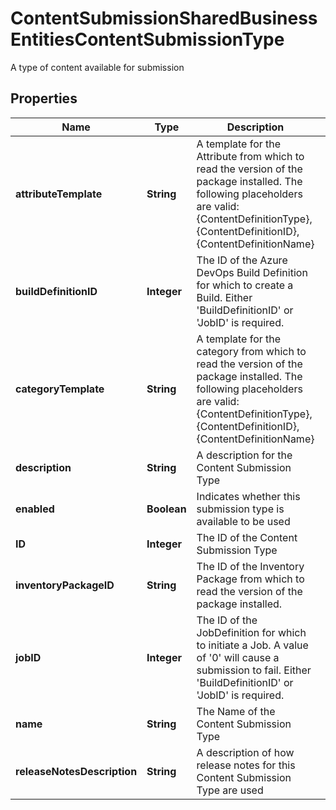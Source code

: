 

# ContentSubmissionSharedBusinessEntitiesContentSubmissionType

A type of content available for submission

## Properties

| Name | Type | Description | Notes |
|------------ | ------------- | ------------- | -------------|
|**attributeTemplate** | **String** | A template for the Attribute from which to read the version of the package installed. The following placeholders are valid: {ContentDefinitionType}, {ContentDefinitionID}, {ContentDefinitionName} |  [optional] |
|**buildDefinitionID** | **Integer** | The ID of the Azure DevOps Build Definition for which to create a Build. Either &#39;BuildDefinitionID&#39; or &#39;JobID&#39; is required. |  [optional] |
|**categoryTemplate** | **String** | A template for the category from which to read the version of the package installed. The following placeholders are valid: {ContentDefinitionType}, {ContentDefinitionID}, {ContentDefinitionName} |  [optional] |
|**description** | **String** | A description for the Content Submission Type |  |
|**enabled** | **Boolean** | Indicates whether this submission type is available to be used |  [optional] |
|**ID** | **Integer** | The ID of the Content Submission Type |  [optional] |
|**inventoryPackageID** | **String** | The ID of the Inventory Package from which to read the version of the package installed. |  [optional] |
|**jobID** | **Integer** | The ID of the JobDefinition for which to initiate a Job. A value of &#39;0&#39; will cause a submission to fail. Either &#39;BuildDefinitionID&#39; or &#39;JobID&#39; is required. |  [optional] |
|**name** | **String** | The Name of the Content Submission Type |  |
|**releaseNotesDescription** | **String** | A description of how release notes for this Content Submission Type are used |  [optional] |




